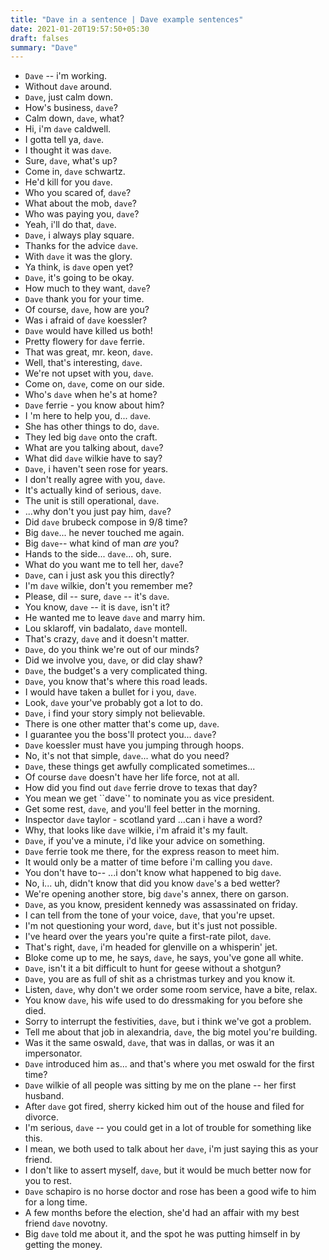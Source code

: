 ```yaml
---
title: "Dave in a sentence | Dave example sentences"
date: 2021-01-20T19:57:50+05:30
draft: falses
summary: "Dave"
---
```

- `Dave` -- i'm working.
- Without `dave` around.
- `Dave`, just calm down.
- How's business, `dave`?
- Calm down, `dave`, what?
- Hi, i'm `dave` caldwell.
- I gotta tell ya, `dave`.
- I thought it was `dave`.
- Sure, `dave`, what's up?
- Come in, `dave` schwartz.
- He'd kill for you `dave`.
- Who you scared of, `dave`?
- What about the mob, `dave`?
- Who was paying you, `dave`?
- Yeah, i'll do that, `dave`.
- `Dave`, i always play square.
- Thanks for the advice `dave`.
- With `dave` it was the glory.
- Ya think, is `dave` open yet?
- `Dave`, it's going to be okay.
- How much to they want, `dave`?
- `Dave` thank you for your time.
- Of course, `dave`, how are you?
- Was i afraid of `dave` koessler?
- `Dave` would have killed us both!
- Pretty flowery for `dave` ferrie.
- That was great, mr. keon, `dave`.
- Well, that's interesting, `dave`.
- We're not upset with you, `dave`.
- Come on, `dave`, come on our side.
- Who's `dave` when he's at home?
- `Dave` ferrie - you know about him?
- I 'm here to help you, d... `dave`.
- She has other things to do, `dave`.
- They led big `dave` onto the craft.
- What are you talking about, `dave`?
- What did `dave` wilkie have to say?
- `Dave`, i haven't seen rose for years.
- I don't really agree with you, `dave`.
- It's actually kind of serious, `dave`.
- The unit is still operational, `dave`.
- ...why don't you just pay him, `dave`?
- Did `dave` brubeck compose in 9/8 time?
- Big `dave`... he never touched me again.
- Big `dave`-- what kind of man *are* you?
- Hands to the side... `dave`... oh, sure.
- What do you want me to tell her, `dave`?
- `Dave`, can i just ask you this directly?
- I'm `dave` wilkie, don't you remember me?
- Please, dil -- sure, `dave` -- it's `dave`.
- You know, `dave` -- it is `dave`, isn't it?
- He wanted me to leave `dave` and marry him.
- Lou sklaroff, vin badalato, `dave` montell.
- That's crazy, `dave` and it doesn't matter.
- `Dave`, do you think we're out of our minds?
- Did we involve you, `dave`, or did clay shaw?
- `Dave`, the budget's a very complicated thing.
- `Dave`, you know that's where this road leads.
- I would have taken a bullet for i you, `dave`.
- Look, `dave` your've probably got a lot to do.
- `Dave`, i find your story simply not believable.
- There is one other matter that's come up, `dave`.
- I guarantee you the boss'll protect you... `dave`?
- `Dave` koessler must have you jumping through hoops.
- No, it's not that simple, `dave`... what do you need?
- `Dave`, these things get awfully complicated sometimes...
- Of course `dave` doesn't have her life force, not at all.
- How did you find out `dave` ferrie drove to texas that day?
- You mean we get ``dave`' to nominate you as vice president.
- Get some rest, `dave`, and you'll feel better in the morning.
- Inspector `dave` taylor - scotland yard ...can i have a word?
- Why, that looks like `dave` wilkie, i'm afraid it's my fault.
- `Dave`, if you've a minute, i'd like your advice on something.
- `Dave` ferrie took me there, for the express reason to meet him.
- It would only be a matter of time before i'm calling you `dave`.
- You don't have to-- ...i don't know what happened to big `dave`.
- No, i... uh, didn't know that did you know `dave`'s a bed wetter?
- We're opening another store, big `dave`'s annex, there on garson.
- `Dave`, as you know, president kennedy was assassinated on friday.
- I can tell from the tone of your voice, `dave`, that you're upset.
- I'm not questioning your word, `dave`, but it's just not possible.
- I've heard over the years you're quite a first-rate pilot, `dave`.
- That's right, `dave`, i'm headed for glenville on a whisperin' jet.
- Bloke come up to me, he says, `dave`, he says, you've gone all white.
- `Dave`, isn't it a bit difficult to hunt for geese without a shotgun?
- `Dave`, you are as full of shit as a christmas turkey and you know it.
- Listen, `dave`, why don't we order some room service, have a bite, relax.
- You know `dave`, his wife used to do dressmaking for you before she died.
- Sorry to interrupt the festivities, `dave`, but i think we've got a problem.
- Tell me about that job in alexandria, `dave`, the big motel you're building.
- Was it the same oswald, `dave`, that was in dallas, or was it an impersonator.
- `Dave` introduced him as... and that's where you met oswald for the first time?
- `Dave` wilkie of all people was sitting by me on the plane -- her first husband.
- After `dave` got fired, sherry kicked him out of the house and filed for divorce.
- I'm serious, `dave` -- you could get in a lot of trouble for something like this.
- I mean, we both used to talk about her `dave`, i'm just saying this as your friend.
- I don't like to assert myself, `dave`, but it would be much better now for you to rest.
- `Dave` schapiro is no horse doctor and rose has been a good wife to him for a long time.
- A few months before the election, she'd had an affair with my best friend `dave` novotny.
- Big `dave` told me about it, and the spot he was putting himself in by getting the money.
                 
